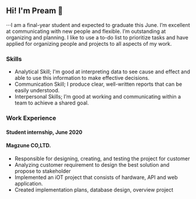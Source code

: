 ## Hi! I'm Pream 👋

⋅⋅⋅I am a final-year student and expected to graduate this June. I’m excellent at communicating with new people and flexible. I’m outstanding at organizing and planning. I like to use a to-do list to prioritize tasks and have applied for organizing people and projects to all aspects of my work.

### Skills
- Analytical Skill; I'm good at interpreting data to see cause and effect and able to use this information to make effective decisions.
- Communication Skill; I produce clear, well-written reports that can be easily understood.
- Interpersonal Skills; I’m good at working and communicating within a team to achieve a shared goal.

### Work Experience
#### Student internship, June 2020
#### Magzune CO,LTD.
 - Responsible for designing, creating, and testing the project for customer
 - Analyzing customer requirement to design the best solution and propose to stakeholder
 - Implemented an iOT project that consists of hardware, API and web application.
 - Created implementation plans, database design, overview project

<!--
**perrypreme/perrypreme** is a ✨ _special_ ✨ repository because its `README.md` (this file) appears on your GitHub profile.

<p align="center">
 I am a final-year student and expected to graduate this June. I’m excellent at communicating with new people and flexible. I’m outstanding at organizing and planning. I like to use a to-do list to prioritize tasks and have applied for organizing people and projects to all aspects of my work.
</p>




Here are some ideas to get you started:

- 🔭 I’m currently working on ...
- 🌱 I’m currently learning ...
- 👯 I’m looking to collaborate on ...
- 🤔 I’m looking for help with ...
- 💬 Ask me about ...
- 📫 How to reach me: ...
- 😄 Pronouns: ...
- ⚡ Fun fact: ...
-->
